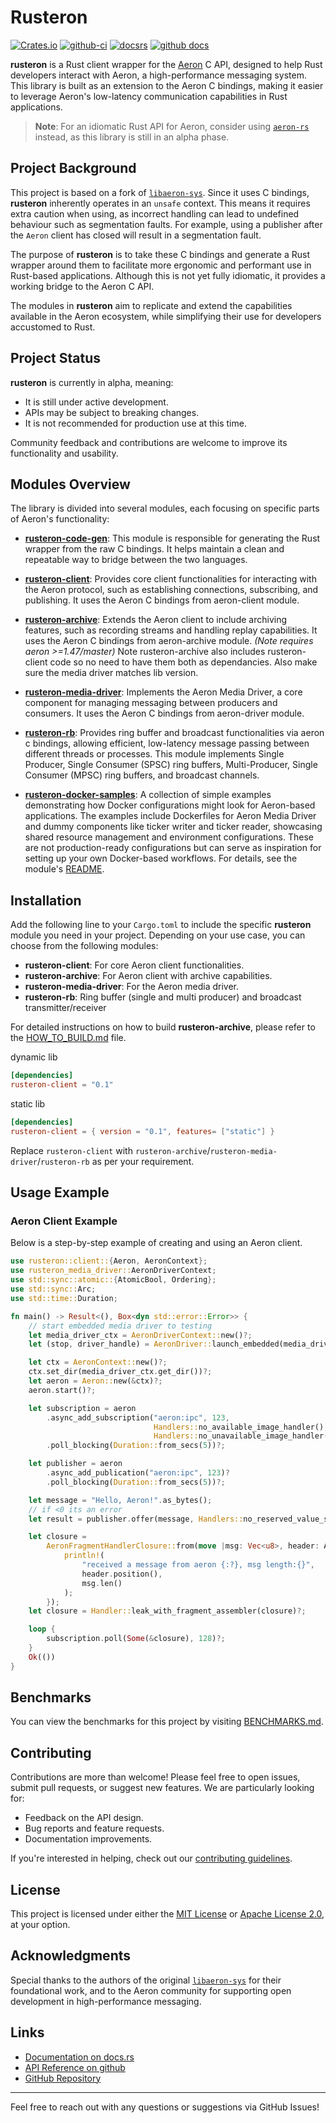 # Rusteron

[![Crates.io](https://img.shields.io/crates/v/rusteron-archive)](https://crates.io/crates/rusteron-archive)
[![github-ci](https://github.com/mimran1980/rusteron/actions/workflows/ci.yml/badge.svg)](https://github.com/amoskvin/rusteron/actions/workflows/ci.yml)
[![docsrs](https://docs.rs/rusteron-client/badge.svg)](https://docs.rs/rusteron-client/)
[![github docs](https://custom-icon-badges.demolab.com/badge/githubdocs-blue.svg?logo=log&logoSource=feather)](https://mimran1980.github.io/rusteron)

**rusteron** is a Rust client wrapper for the [Aeron](https://github.com/real-logic/aeron) C API, designed to help Rust developers interact with Aeron, a high-performance messaging system. This library is built as an extension to the Aeron C bindings, making it easier to leverage Aeron's low-latency communication capabilities in Rust applications.

> **Note**: For an idiomatic Rust API for Aeron, consider using [`aeron-rs`](https://github.com/UnitedTraders/aeron-rs) instead, as this library is still in an alpha phase.

## Project Background

This project is based on a fork of [`libaeron-sys`](https://github.com/bspeice/libaeron-sys). Since it uses C bindings, **rusteron** inherently operates in an `unsafe` context. This means it requires extra caution when using, as incorrect handling can lead to undefined behaviour such as segmentation faults. For example, using a publisher after the `Aeron` client has closed will result in a segmentation fault.

The purpose of **rusteron** is to take these C bindings and generate a Rust wrapper around them to facilitate more ergonomic and performant use in Rust-based applications. Although this is not yet fully idiomatic, it provides a working bridge to the Aeron C API.

The modules in **rusteron** aim to replicate and extend the capabilities available in the Aeron ecosystem, while simplifying their use for developers accustomed to Rust.

## Project Status

**rusteron** is currently in alpha, meaning:

- It is still under active development.
- APIs may be subject to breaking changes.
- It is not recommended for production use at this time.

Community feedback and contributions are welcome to improve its functionality and usability.

## Modules Overview

The library is divided into several modules, each focusing on specific parts of Aeron's functionality:

- **[rusteron-code-gen](https://github.com/mimran1980/rusteron/tree/main/rusteron-code-gen)**: This module is
  responsible for generating the Rust wrapper from the raw C bindings. It helps maintain a clean and repeatable way to
  bridge between the two languages.

- **[rusteron-client](https://github.com/mimran1980/rusteron/tree/main/rusteron-client)**: Provides core client
  functionalities for interacting with the Aeron protocol, such as establishing connections, subscribing, and
  publishing. It uses the Aeron C bindings from aeron-client module.

- **[rusteron-archive](https://github.com/mimran1980/rusteron/tree/main/rusteron-archive)**: Extends the Aeron client to
  include archiving features, such as recording streams and handling replay capabilities. It uses the Aeron C bindings
  from aeron-archive module. _(Note requires aeron >=1.47/master)_
  Note rusteron-archive also includes rusteron-client code so no need to have them both as dependancies. Also make sure
  the media driver matches lib version.

- **[rusteron-media-driver](https://github.com/mimran1980/rusteron/tree/main/rusteron-media-driver)**: Implements the
  Aeron Media Driver, a core component for managing messaging between producers and consumers. It uses the Aeron C
  bindings from aeron-driver module.

- **[rusteron-rb](https://github.com/mimran1980/rusteron/tree/main/rusteron-rb)**: Provides ring buffer and broadcast functionalities via aeron c bindings, allowing efficient, low-latency message passing between different threads or processes. This module implements Single Producer, Single Consumer (SPSC) ring buffers, Multi-Producer, Single Consumer (MPSC) ring buffers, and broadcast channels.

- **[rusteron-docker-samples](https://github.com/mimran1980/rusteron/tree/main/rusteron-docker-samples)**: A collection of simple examples demonstrating how Docker configurations might look for Aeron-based applications. The examples include Dockerfiles for Aeron Media Driver and dummy components like ticker writer and ticker reader, showcasing shared resource management and environment configurations. These are not production-ready configurations but can serve as inspiration for setting up your own Docker-based workflows. For details, see the module's [README](https://github.com/mimran1980/rusteron/tree/main/rusteron-docker-samples/README.md).

## Installation

Add the following line to your `Cargo.toml` to include the specific **rusteron** module you need in your project. Depending on your use case, you can choose from the following modules:

- **rusteron-client**: For core Aeron client functionalities.
- **rusteron-archive**: For Aeron client with archive capabilities.
- **rusteron-media-driver**: For the Aeron media driver.
- **rusteron-rb**: Ring buffer (single and multi producer) and broadcast transmitter/receiver

For detailed instructions on how to build **rusteron-archive**, please refer to the [HOW_TO_BUILD.md](./HOW_TO_BUILD.md) file.

dynamic lib
```toml
[dependencies]
rusteron-client = "0.1"
```

static lib
```toml
[dependencies]
rusteron-client = { version = "0.1", features= ["static"] }
```

Replace `rusteron-client` with `rusteron-archive`/`rusteron-media-driver`/`rusteron-rb` as per your requirement.

## Usage Example

### Aeron Client Example

Below is a step-by-step example of creating and using an Aeron client.

```rust ,no_run
use rusteron::client::{Aeron, AeronContext};
use rusteron_media_driver::AeronDriverContext;
use std::sync::atomic::{AtomicBool, Ordering};
use std::sync::Arc;
use std::time::Duration;

fn main() -> Result<(), Box<dyn std::error::Error>> {
    // start embedded media driver to testing
    let media_driver_ctx = AeronDriverContext::new()?;
    let (stop, driver_handle) = AeronDriver::launch_embedded(media_driver_ctx.clone(), false);

    let ctx = AeronContext::new()?;
    ctx.set_dir(media_driver_ctx.get_dir())?;
    let aeron = Aeron::new(&ctx)?;
    aeron.start()?;

    let subscription = aeron
        .async_add_subscription("aeron:ipc", 123,                
                                Handlers::no_available_image_handler(),
                                Handlers::no_unavailable_image_handler())?
        .poll_blocking(Duration::from_secs(5))?;

    let publisher = aeron
        .async_add_publication("aeron:ipc", 123)?
        .poll_blocking(Duration::from_secs(5))?;

    let message = "Hello, Aeron!".as_bytes();
    // if <0 its an error
    let result = publisher.offer(message, Handlers::no_reserved_value_supplier_handler());

    let closure =
        AeronFragmentHandlerClosure::from(move |msg: Vec<u8>, header: AeronHeader| {
            println!(
                "received a message from aeron {:?}, msg length:{}",
                header.position(),
                msg.len()
            );
        });
    let closure = Handler::leak_with_fragment_assembler(closure)?;

    loop {
        subscription.poll(Some(&closure), 128)?;
    }
    Ok(())
}
```

## Benchmarks

You can view the benchmarks for this project by visiting [BENCHMARKS.md](./BENCHMARKS.md).

## Contributing

Contributions are more than welcome! Please feel free to open issues, submit pull requests, or suggest new features. We are particularly looking for:

- Feedback on the API design.
- Bug reports and feature requests.
- Documentation improvements.

If you're interested in helping, check out our [contributing guidelines](https://github.com/mimran1980/rusteron/blob/main/CONTRIBUTING.md).

## License

This project is licensed under either the [MIT License](https://opensource.org/licenses/MIT) or [Apache License 2.0](https://www.apache.org/licenses/LICENSE-2.0), at your option.

## Acknowledgments

Special thanks to the authors of the original [`libaeron-sys`](https://github.com/bspeice/libaeron-sys) for their foundational work, and to the Aeron community for supporting open development in high-performance messaging.

## Links

- [Documentation on docs.rs](https://docs.rs/rusteron-client/)
- [API Reference on github](https://mimran1980.github.io/rusteron)
- [GitHub Repository](https://github.com/mimran1980/rusteron)

---

Feel free to reach out with any questions or suggestions via GitHub Issues!

